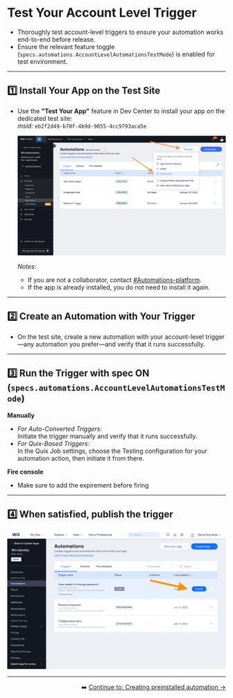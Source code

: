 # Test Your Account Level Trigger
- Thoroughly test account-level triggers to ensure your automation works end-to-end before release.
- Ensure the relevant feature toggle (`specs.automations.AccountLevelAutomationsTestMode`) is enabled for test environment.

---

## 1️⃣ Install Your App on the Test Site

- Use the **"Test Your App"** feature in Dev Center to install your app on the dedicated test site:  
  *msid:* `eb2f2d49-b70f-4b9d-9055-4cc9793aca5e`
  
  ![Install App for test](https://github.com/Pickman123/Private-Projects/blob/main/docs%20images/Install%20app%20for%20test.png?raw=true)

  *Notes:*
  - If you are not a collaborator, contact [#Automations-platform](https://wix.slack.com/archives/C7F2DUC1Y).
  - If the app is already installed, you do not need to install it again.

---

## 2️⃣ Create an Automation with Your Trigger

- On the test site, create a new automation with your account-level trigger—any automation you prefer—and verify that it runs successfully.

---

## 3️⃣ Run the Trigger with spec ON (`specs.automations.AccountLevelAutomationsTestMode`)

**Manually**
- *For Auto-Converted Triggers:*  
  Initiate the trigger manually and verify that it runs successfully. 
- *For Quix-Based Triggers:*  
 In the Quix Job settings, choose the Testing configuration for your automation action, then initiate it from there.

**Fire console**
- Make sure to add the expirement before firing

---

## 4️⃣ When satisfied, publish the trigger

  ![Publish Trigger Example](https://github.com/Pickman123/Private-Projects/blob/main/docs%20images/Publish%20account%20level%20emails.png?raw=true)

---

<div align="right">

➡️ [Continue to: Creating preinstalled automation → ](https://github.com/Pickman123/Private-Projects/blob/main/Wix%20Official%20Notifications%20(internal%20docs)/Account-Level%20Automation%20Implementation/Preinstalleds/PreInstalled%20Automation.md)

</div>
